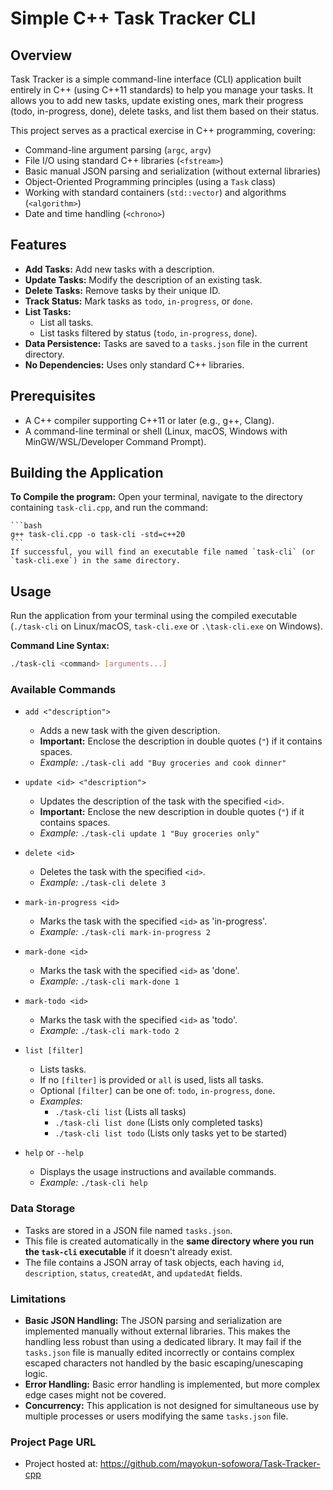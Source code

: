 # Simple C++ Task Tracker CLI

## Overview

Task Tracker is a simple command-line interface (CLI) application built entirely in C++ (using C++11 standards) to help you manage your tasks. It allows you to add new tasks, update existing ones, mark their progress (todo, in-progress, done), delete tasks, and list them based on their status.

This project serves as a practical exercise in C++ programming, covering:
*   Command-line argument parsing (`argc`, `argv`)
*   File I/O using standard C++ libraries (`<fstream>`)
*   Basic manual JSON parsing and serialization (without external libraries)
*   Object-Oriented Programming principles (using a `Task` class)
*   Working with standard containers (`std::vector`) and algorithms (`<algorithm>`)
*   Date and time handling (`<chrono>`)

## Features

*   **Add Tasks:** Add new tasks with a description.
*   **Update Tasks:** Modify the description of an existing task.
*   **Delete Tasks:** Remove tasks by their unique ID.
*   **Track Status:** Mark tasks as `todo`, `in-progress`, or `done`.
*   **List Tasks:**
    *   List all tasks.
    *   List tasks filtered by status (`todo`, `in-progress`, `done`).
*   **Data Persistence:** Tasks are saved to a `tasks.json` file in the current directory.
*   **No Dependencies:** Uses only standard C++ libraries.

## Prerequisites

*   A C++ compiler supporting C++11 or later (e.g., g++, Clang).
*   A command-line terminal or shell (Linux, macOS, Windows with MinGW/WSL/Developer Command Prompt).

## Building the Application

**To Compile the program:** Open your terminal, navigate to the directory containing `task-cli.cpp`, and run the command:

    ```bash
    g++ task-cli.cpp -o task-cli -std=c++20
    ```    
    If successful, you will find an executable file named `task-cli` (or `task-cli.exe`) in the same directory.

## Usage

Run the application from your terminal using the compiled executable (`./task-cli` on Linux/macOS, `task-cli.exe` or `.\task-cli.exe` on Windows).

**Command Line Syntax:**

```bash
./task-cli <command> [arguments...]
```

### Available Commands

*   `add <"description">`
    *   Adds a new task with the given description.
    *   **Important:** Enclose the description in double quotes (`"`) if it contains spaces.
    *   *Example:* `./task-cli add "Buy groceries and cook dinner"`

*   `update <id> <"description">`
    *   Updates the description of the task with the specified `<id>`.
    *   **Important:** Enclose the new description in double quotes (`"`) if it contains spaces.
    *   *Example:* `./task-cli update 1 "Buy groceries only"`

*   `delete <id>`
    *   Deletes the task with the specified `<id>`.
    *   *Example:* `./task-cli delete 3`

*   `mark-in-progress <id>`
    *   Marks the task with the specified `<id>` as 'in-progress'.
    *   *Example:* `./task-cli mark-in-progress 2`

*   `mark-done <id>`
    *   Marks the task with the specified `<id>` as 'done'.
    *   *Example:* `./task-cli mark-done 1`

*   `mark-todo <id>`
    *   Marks the task with the specified `<id>` as 'todo'.
    *   *Example:* `./task-cli mark-todo 2`

*   `list [filter]`
    *   Lists tasks.
    *   If no `[filter]` is provided or `all` is used, lists all tasks.
    *   Optional `[filter]` can be one of: `todo`, `in-progress`, `done`.
    *   *Examples:*
        *   `./task-cli list` (Lists all tasks)
        *   `./task-cli list done` (Lists only completed tasks)
        *   `./task-cli list todo` (Lists only tasks yet to be started)

*   `help` or `--help`
    *   Displays the usage instructions and available commands.
    *   *Example:* `./task-cli help`

### Data Storage

*   Tasks are stored in a JSON file named `tasks.json`.
*   This file is created automatically in the **same directory where you run the `task-cli` executable** if it doesn't already exist.
*   The file contains a JSON array of task objects, each having `id`, `description`, `status`, `createdAt`, and `updatedAt` fields.

### Limitations

*   **Basic JSON Handling:** The JSON parsing and serialization are implemented manually without external libraries. This makes the handling less robust than using a dedicated library. It may fail if the `tasks.json` file is manually edited incorrectly or contains complex escaped characters not handled by the basic escaping/unescaping logic.
*   **Error Handling:** Basic error handling is implemented, but more complex edge cases might not be covered.
*   **Concurrency:** This application is not designed for simultaneous use by multiple processes or users modifying the same `tasks.json` file.

### Project Page URL

*  Project hosted at: https://github.com/mayokun-sofowora/Task-Tracker-cpp
